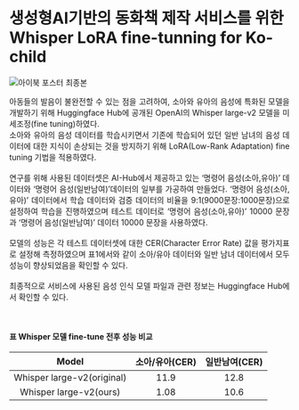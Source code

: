 # 생성형AI기반의 동화책 제작 서비스를 위한 Whisper LoRA fine-tunning for Ko-child
![아이북 포스터 최종본](https://github.com/HaseongJung/whisper_fine-tuning_ko-child/assets/107913513/a0546cab-bc48-46cb-8233-5ee6e0f5570b)

<p align="justify">
아동들의 발음이 불완전할 수 있는 점을 고려하여, 소아와 유아의 음성에 특화된 모델을 개발하기 위해 Huggingface Hub에 공개된 OpenAI의 Whisper large-v2 모델을 미세조정(fine tuning)하였다.<br>
소아와 유아의 음성 데이터를 학습시키면서 기존에 학습되어 있던 일반 남녀의 음성 데이터에 대한 지식이 손상되는 것을 방지하기 위해 LoRA(Low-Rank Adaptation) fine tuning 기법을 적용하였다.<br>
<br>
연구를 위해 사용된 데이터셋은 AI-Hub에서 제공하고 있는 ‘명령어 음성(소아,유아)’ 데이터와 ‘명령어 음성(일반남여)’데이터의 일부를 가공하여 만들었다. ‘명령어 음성(소아,유아)’ 데이터에서 학습 데이터와 검증 데이터의 비율을 9:1(9000문장:1000문장)으로 설정하여 학습을 진행하였으며 테스트 데이터로 ‘명령어 음성(소아,유아)’ 10000 문장과 ‘명령어 음성(일반남여)’ 데이터 10000 문장을 사용하였다.<br>
<br>
모델의 성능은 각 테스트 데이터셋에 대한 CER(Character Error Rate) 값을 평가지표로 설정해 측정하였으며 표1에서와 같이 소아/유아 데이터와 일반 남녀 데이터에서 모두 성능이 향상되었음을 확인할 수 있다.<br>
<br>
최종적으로 서비스에 사용된 음성 인식 모델 파일과 관련 정보는 Huggingface Hub에서 확인할 수 있다.
</p>

<br>

#### 표 Whisper 모델 fine-tune 전후 성능 비교
| Model                      |	소아/유아(CER)	| 일반남여(CER) |
| :-----:                    | :-----:          |  :------:     |
| Whisper large-v2(original) |	   11.9	      |     12.8     |
| Whisper large-v2(ours)	   |     1.08	      |     10.6     |

